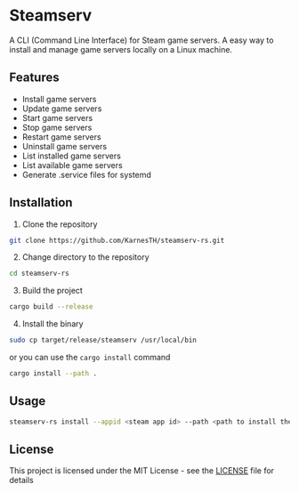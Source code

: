 # Steamserv

A CLI (Command Line Interface) for Steam game servers. A easy way to install and manage game servers locally on a Linux machine.

## Features

- Install game servers
- Update game servers
- Start game servers
- Stop game servers
- Restart game servers
- Uninstall game servers
- List installed game servers
- List available game servers
- Generate .service files for systemd

## Installation

1. Clone the repository

```bash
git clone https://github.com/KarnesTH/steamserv-rs.git
```

2. Change directory to the repository

```bash
cd steamserv-rs
```

3. Build the project

```bash
cargo build --release
```

4. Install the binary

```bash
sudo cp target/release/steamserv /usr/local/bin
```

or you can use the `cargo install` command

```bash
cargo install --path .
```

## Usage

```bash
steamserv-rs install --appid <steam app id> --path <path to install the server>
```

## License

This project is licensed under the MIT License - see the [LICENSE](LICENSE) file for details
```
